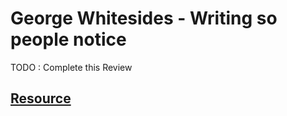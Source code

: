 # George Whitesides \- Writing so people notice

TODO : Complete this Review

## [Resource](https://www.youtube.com/watch?v=VNuGMBowKcI)
